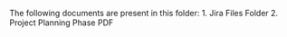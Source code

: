 The following documents are present in this folder:
    1. Jira Files Folder 
    2. Project Planning Phase PDF
